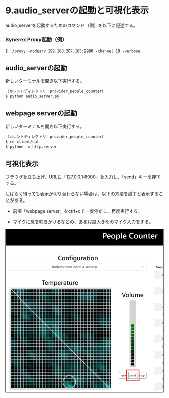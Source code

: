 # 9.audio_serverの起動と可視化表示

audio_serverを起動するためのコマンド（例）を以下に記述する。

### Synerex Proxy起動（例）

```
$ ./proxy -nodesrv 192.168.207.165:9990 -channel 19 -verbose
```



## audio_serverの起動

新しいターミナルを開き以下実行する。

```
（カレントディレクトリ：provider_people_counter）
$ python audio_server.py
```



## webpage serverの起動

新しいターミナルを開き以下実行する。

```
（カレントディレクトリ：provider_people_counter）
$ cd client/out
$ python -m http.server
```



## 可視化表示

ブラウザを立ち上げ、URLに「127.0.0.1:8000」を入力し、「send」キーを押下する。

しばらく待っても表示が切り替わらない場合は、以下の方法を試すと表示することがある。

- 前項「webpage server」をctrl+cで一度停止し、再度実行する。

- マイクに息を吹きかけるなどの、ある程度大きめのマイク入力をする。

  

![img](../img/0900/browse.png)
